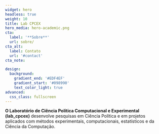 ```yaml
---
widget: hero
headless: true
weight: 10
title: Lab CPCEX
hero_media: hero-academic.png
cta:
  label: '**Sobre**'
  url: sobre/
cta_alt:
  label: Contato
  url: '#contact'
cta_note:

design:
  background:
    gradient_end: '#EDF4EF'
    gradient_start: '#098990'
    text_color_light: true
advanced:
  css_class: fullscreen
---
```


**O Laboratório de Ciência Política Computacional e Experimental (lab_cpcex)** desenvolve pesquisas em Ciência Política e em projetos aplicados com métodos experimentais, computacionais, estatísticos e da Ciência da Computação.

